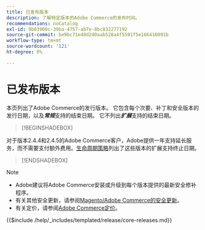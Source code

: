 ```yaml
---
title: 已发布版本
description: 了解特定版本的Adobe Commerce的发布时间。
recommendations: noCatalog
exl-id: 9b03900c-39ba-4757-ab7e-8bc832277192
source-git-commit: be9bc71e40d240aab528a4f5591f5e166416091b
workflow-type: tm+mt
source-wordcount: '121'
ht-degree: 0%

---
```


# 已发布版本

本页列出了Adobe Commerce的发行版本。 它包含每个次要、补丁和安全版本的发行日期，以及&#x200B;**_常规_**&#x200B;支持的结束日期。 它不列出&#x200B;**_扩展_**&#x200B;支持的结束日期。

>[!BEGINSHADEBOX]

对于版本2.4.4和2.4.5的Adobe Commerce客户，Adobe提供一年支持延长服务，而不需要支付额外费用。[生命周期策略](lifecycle-policy.md)列出了这些版本的扩展支持终止日期。

>[!ENDSHADEBOX]

>[!NOTE]
>
>- Adobe建议将Adobe Commerce安装或升级到每个版本提供的最新安全修补程序。
>- 有关其他安全更新，请参阅[Magento/Adobe Commerce的安全更新](https://helpx.adobe.com/cn/security/products/magento.html)。
>- 有关定价，请参阅[Adobe Commerce定价](https://business.adobe.com/products/magento/pricing.html)。

{{$include /help/_includes/templated/release/core-releases.md}}
